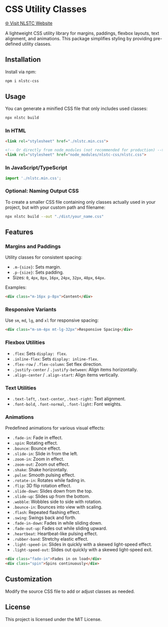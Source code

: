 
# CSS Utility Classes

[🌐 Visit NLSTC Website](https://spandanmukherjee101.github.io/NLSTC-Implementation/)

A lightweight CSS utility library for margins, paddings, flexbox layouts, text alignment, and animations. This package simplifies styling by providing pre-defined utility classes.

## Installation

Install via npm:

```bash
npm i nlstc-css
```

## Usage

You can generate a minified CSS file that only includes used classes:

```bash
npx nlstc build
```

### In HTML
```html
<link rel="stylesheet" href="./nlstc.min.css">
```

```html
<!-- Or directly from node_modules (not recommended for production) -->
<link rel="stylesheet" href="node_modules/nlstc-css/nlstc.css">
```

### In JavaScript/TypeScript
```javascript
import './nlstc.min.css';
```

### Optional: Naming Output CSS

To create a smaller CSS file containing only classes actually used in your project, but with your custom path and filename:

```bash
npx nlstc build --out "./dist/your_name.css"
```

## Features

### Margins and Paddings
Utility classes for consistent spacing:
- `.m-{size}`: Sets margin.
- `.p-{size}`: Sets padding.
- Sizes: `0`, `4px`, `8px`, `16px`, `24px`, `32px`, `48px`, `64px`.

Examples:
```html
<div class="m-16px p-8px">Content</div>
```

### Responsive Variants
Use `sm`, `md`, `lg`, and `xl` for responsive spacing:
```html
<div class="m-sm-4px mt-lg-32px">Responsive Spacing</div>
```

### Flexbox Utilities
- `.flex`: Sets `display: flex`.
- `.inline-flex`: Sets `display: inline-flex`.
- `.flex-row` / `.flex-column`: Set flex direction.
- `.justify-center` / `.justify-between`: Align items horizontally.
- `.align-center` / `.align-start`: Align items vertically.

### Text Utilities
- `.text-left`, `.text-center`, `.text-right`: Text alignment.
- `.font-bold`, `.font-normal`, `.font-light`: Font weights.

### Animations
Predefined animations for various visual effects:

- `.fade-in`: Fade in effect.  
- `.spin`: Rotating effect.  
- `.bounce`: Bounce effect.  
- `.slide-in`: Slide in from the left.  
- `.zoom-in`: Zoom in effect.  
- `.zoom-out`: Zoom out effect.  
- `.shake`: Shake horizontally.  
- `.pulse`: Smooth pulsing effect.  
- `.rotate-in`: Rotates while fading in.  
- `.flip`: 3D flip rotation effect.  
- `.slide-down`: Slides down from the top.  
- `.slide-up`: Slides up from the bottom.  
- `.wobble`: Wobbles side to side with rotation.  
- `.bounce-in`: Bounces into view with scaling.  
- `.flash`: Repeated flashing effect.  
- `.swing`: Swings back and forth.  
- `.fade-in-down`: Fades in while sliding down.  
- `.fade-out-up`: Fades out while sliding upward.  
- `.heartbeat`: Heartbeat-like pulsing effect.  
- `.rubber-band`: Stretchy elastic effect.  
- `.light-speed-in`: Slides in quickly with a skewed light-speed effect.  
- `.light-speed-out`: Slides out quickly with a skewed light-speed exit.

```html
<div class="fade-in">Fades in on load</div>
<div class="spin">Spins continuously</div>
```

## Customization

Modify the source CSS file to add or adjust classes as needed.

## License

This project is licensed under the MIT License.
